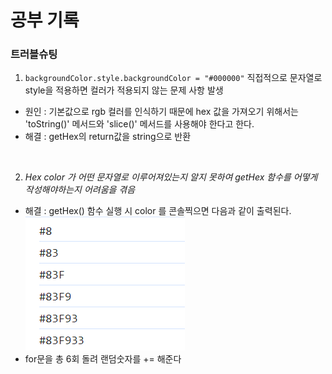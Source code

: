 # 공부 기록

### 트러블슈팅

1. `backgroundColor.style.backgroundColor = "#000000"`
   직접적으로 문자열로 style을 적용하면 컬러가 적용되지 않는 문제 사항 발생

- 원인 : 기본값으로 rgb 컬러를 인식하기 때문에 hex 값을 가져오기 위해서는 'toString()' 메서드와 'slice()' 메서드를 사용해야 한다고 한다.
- 해결 : getHex의 return값을 string으로 반환

<br/>

2. _Hex color 가 어떤 문자열로 이루어져있는지 알지 못하여 getHex 함수를 어떻게 작성해야하는지 어려움을 겪음_

- 해결 : getHex() 함수 실행 시 color 를 콘솔찍으면 다음과 같이 출력된다.
  ![Alt text](image.png)
- for문을 총 6회 돌려 랜덤숫자를 += 해준다
